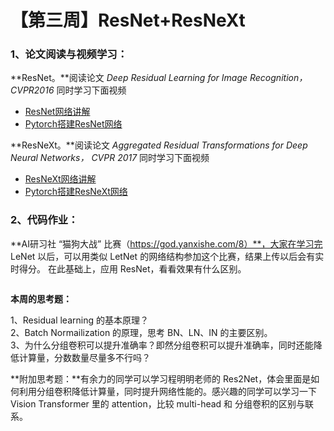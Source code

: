 # 【第三周】ResNet+ResNeXt

### 1、**论文阅读与视频学习：**

**ResNet。**阅读论文 _Deep Residual Learning for Image Recognition，CVPR2016_     同时学习下面视频

* [ResNet网络讲解](https://www.bilibili.com/video/BV1T7411T7wa)
* [Pytorch搭建ResNet网络](https://www.bilibili.com/video/BV14E411H7Uw)&#x20;

**ResNeXt。**阅读论文 _Aggregated Residual Transformations for Deep Neural Networks， CVPR 2017_   同时学习下面视频

* [ResNeXt网络讲解](https://www.bilibili.com/video/BV1Ap4y1p71v/)
* [Pytorch搭建ResNeXt网络](https://www.bilibili.com/video/BV1rX4y1N7tE)

### **2、代码作业：**

**AI研习社 “猫狗大战” 比赛（https://god.yanxishe.com/8）**，大家在学习完 LeNet 以后，可以用类似 LetNet 的网络结构参加这个比赛，结果上传以后会有实时得分。 在此基础上，应用 ResNet，看看效果有什么区别。

<figure><img src="https://img-blog.csdnimg.cn/a77cb2afc69541f99a683525ae0d9c34.jpeg" alt=""><figcaption></figcaption></figure>

**本周的思考题：**

1、Residual learning 的基本原理？\
2、Batch Normailization 的原理，思考 BN、LN、IN 的主要区别。\
3、为什么分组卷积可以提升准确率？即然分组卷积可以提升准确率，同时还能降低计算量，分数数量尽量多不行吗？

**附加思考题：**有余力的同学可以学习程明明老师的 Res2Net，体会里面是如何利用分组卷积降低计算量，同时提升网络性能的。感兴趣的同学可以学习一下 Vision Transformer 里的 attention，比较 multi-head 和 分组卷积的区别与联系。
